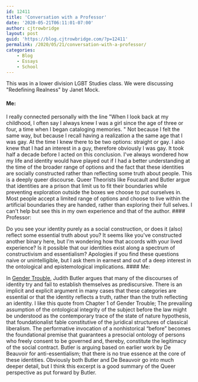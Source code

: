 ```yaml
---
id: 12411
title: 'Conversation with a Professor'
date: '2020-05-21T06:11:01-07:00'
author: cjtrowbridge
layout: post
guid: 'https://blog.cjtrowbridge.com/?p=12411'
permalink: /2020/05/21/conversation-with-a-professor/
categories:
    - Blog
    - Essays
    - School
---
```


This was in a lower division LGBT Studies class. We were discussing "Redefining Realness" by Janet Mock.

#### **Me:**

I really connected personally with the line "When I look back at my childhood, I often say I always knew I was a girl since the age of three or four, a time when I began cataloging memories. " Not because I felt the same way, but because I recall having a realization a the same age that I was gay. At the time I knew there to be two options: straight or gay. I also knew that I had an interest in a guy, therefore obviously I was gay. It took half a decade before I acted on this conclusion. I've always wondered how my life and identity would have played out if I had a better understanding at the time of the broader range of options and the fact that these identities are socially constructed rather than reflecting some truth about people. This is a deeply queer discourse. Queer Theorists like Foucault and Butler argue that identities are a prison that limit us to fit their boundaries while preventing exploration outside the boxes we choose to put ourselves in. Most people accept a limited range of options and choose to live within the artificial boundaries they are handed, rather than exploring their full selves. I can't help but see this in my own experience and that of the author. #### Professor:

Do you see your identity purely as a social construction, or does it (also) reflect some essential truth about you? It seems like you've constructed another binary here, but I'm wondering how that accords with your lived experience? Is it possible that our identities exist along a spectrum of constructivism and essentialism? Apologies if you find these questions naive or unintelligible, but I ask them in earnest and out of a deep interest in the ontological and epistemological implications. #### Me:

In [Gender Trouble](https://blog.cjtrowbridge.com/book-clubs/queer-theory-book-club/), Judith Butler argues that many of the discourses of identity try and fail to establish themselves as prediscursive. There is an implicit and explicit argument in many cases that these categories are essential or that the identity reflects a truth, rather than the truth reflecting an identity. I like this quote from Chapter 1 of Gender Trouble; The prevailing assumption of the ontological integrity of the subject before the law might be understood as the contemporary trace of the state of nature hypothesis, that foundationalist fable constitutive of the juridical structures of classical liberalism. The performative invocation of a nonhistorical “before” becomes the foundational premise that guarantees a presocial ontology of persons who freely consent to be governed and, thereby, constitute the legitimacy of the social contract. Butler is arguing based on earlier work by De Beauvoir for anti-essentialism; that there is no true essence at the core of these identities. Obviously both Butler and De Beauvoir go into much deeper detail, but I think this excerpt is a good summary of the Queer perspective as put forward by Butler.